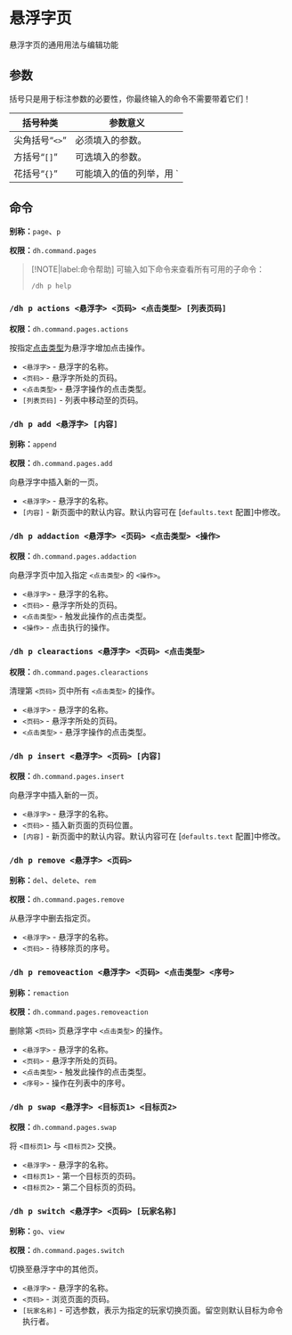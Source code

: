 # 悬浮字页
悬浮字页的通用用法与编辑功能

## 参数
括号只是用于标注参数的必要性，你最终输入的命令不需要带着它们！

|括号种类|参数意义|
|---|---|
|尖角括号“`<>`”|必须填入的参数。|
|方括号“`[]`”|可选填入的参数。|
|花括号“`{}`”|可能填入的值的列举，用 `|` 分隔。|

## 命令

**别称：**`page`、`p`

**权限：**`dh.command.pages`

> [!NOTE|label:命令帮助]
> 可输入如下命令来查看所有可用的子命令：
> ```
> /dh p help
> ```

### `/dh p actions <悬浮字> <页码> <点击类型> [列表页码]`

**权限：**`dh.command.pages.actions`

按指定[点击类型](general.actions.md#动作类型)为悬浮字增加点击操作。

* `<悬浮字>` - 悬浮字的名称。
* `<页码>` - 悬浮字所处的页码。
* `<点击类型>` - 悬浮字操作的点击类型。
* `[列表页码]` - 列表中移动至的页码。

### `/dh p add <悬浮字> [内容]`

**别称：**`append`

**权限：**`dh.command.pages.add`

向悬浮字中插入新的一页。

* `<悬浮字>` - 悬浮字的名称。
* `[内容]` - 新页面中的默认内容。默认内容可在 [`defaults.text` 配置]中修改。

### `/dh p addaction <悬浮字> <页码> <点击类型> <操作>`

**权限：**`dh.command.pages.addaction`

向悬浮字页中加入指定 `<点击类型>` 的 `<操作>`。

* `<悬浮字>` - 悬浮字的名称。
* `<页码>` - 悬浮字所处的页码。
* `<点击类型>` - 触发此操作的点击类型。
* `<操作>` - 点击执行的操作。

### `/dh p clearactions <悬浮字> <页码> <点击类型>`

**权限：**`dh.command.pages.clearactions`

清理第 `<页码>` 页中所有 `<点击类型>` 的操作。

* `<悬浮字>` - 悬浮字的名称。
* `<页码>` - 悬浮字所处的页码。
* `<点击类型>` - 悬浮字操作的点击类型。

### `/dh p insert <悬浮字> <页码> [内容]`

**权限：**`dh.command.pages.insert`

向悬浮字中插入新的一页。

* `<悬浮字>` - 悬浮字的名称。
* `<页码>` - 插入新页面的页码位置。
* `[内容]` - 新页面中的默认内容。默认内容可在 [`defaults.text` 配置]中修改。

### `/dh p remove <悬浮字> <页码>`

**别称：**`del`、`delete`、`rem`

**权限：**`dh.command.pages.remove`

从悬浮字中删去指定页。

* `<悬浮字>` - 悬浮字的名称。
* `<页码>` - 待移除页的序号。

### `/dh p removeaction <悬浮字> <页码> <点击类型> <序号>`

**别称：**`remaction`

**权限：**`dh.command.pages.removeaction`

删除第 `<页码>` 页悬浮字中 `<点击类型>` 的操作。

* `<悬浮字>` - 悬浮字的名称。
* `<页码>` - 悬浮字所处的页码。
* `<点击类型>` - 触发此操作的点击类型。
* `<序号>` - 操作在列表中的序号。

### `/dh p swap <悬浮字> <目标页1> <目标页2>`

**权限：**`dh.command.pages.swap`

将 `<目标页1>` 与 `<目标页2>` 交换。

* `<悬浮字>` - 悬浮字的名称。
* `<目标页1>` - 第一个目标页的页码。
* `<目标页2>` - 第二个目标页的页码。

### `/dh p switch <悬浮字> <页码> [玩家名称]`

**别称：**`go`、`view`

**权限：**`dh.command.pages.switch`

切换至悬浮字中的其他页。

* `<悬浮字>` - 悬浮字的名称。
* `<页码>` - 浏览页面的页码。
* `[玩家名称]` - 可选参数，表示为指定的玩家切换页面。留空则默认目标为命令执行者。

